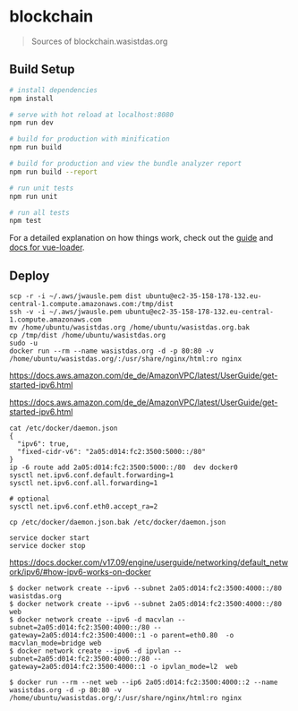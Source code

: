 
# blockchain

> Sources of blockchain.wasistdas.org

## Build Setup

``` bash
# install dependencies
npm install

# serve with hot reload at localhost:8080
npm run dev

# build for production with minification
npm run build

# build for production and view the bundle analyzer report
npm run build --report

# run unit tests
npm run unit

# run all tests
npm test
```

For a detailed explanation on how things work, check out the [guide](http://vuejs-templates.github.io/webpack/) and [docs for vue-loader](http://vuejs.github.io/vue-loader).

## Deploy


```
scp -r -i ~/.aws/jwausle.pem dist ubuntu@ec2-35-158-178-132.eu-central-1.compute.amazonaws.com:/tmp/dist
ssh -v -i ~/.aws/jwausle.pem ubuntu@ec2-35-158-178-132.eu-central-1.compute.amazonaws.com
mv /home/ubuntu/wasistdas.org /home/ubuntu/wasistdas.org.bak
cp /tmp/dist /home/ubuntu/wasistdas.org
sudo -u
docker run --rm --name wasistdas.org -d -p 80:80 -v /home/ubuntu/wasistdas.org/:/usr/share/nginx/html:ro nginx

```

https://docs.aws.amazon.com/de_de/AmazonVPC/latest/UserGuide/get-started-ipv6.html

https://docs.aws.amazon.com/de_de/AmazonVPC/latest/UserGuide/get-started-ipv6.html

```
cat /etc/docker/daemon.json
{
  "ipv6": true,
  "fixed-cidr-v6": "2a05:d014:fc2:3500:5000::/80"
}
ip -6 route add 2a05:d014:fc2:3500:5000::/80  dev docker0
sysctl net.ipv6.conf.default.forwarding=1
sysctl net.ipv6.conf.all.forwarding=1

# optional
sysctl net.ipv6.conf.eth0.accept_ra=2
```

```
cp /etc/docker/daemon.json.bak /etc/docker/daemon.json

service docker start
service docker stop
```

https://docs.docker.com/v17.09/engine/userguide/networking/default_network/ipv6/#how-ipv6-works-on-docker

```
$ docker network create --ipv6 --subnet 2a05:d014:fc2:3500:4000::/80 wasistdas.org
$ docker network create --ipv6 --subnet 2a05:d014:fc2:3500:4000::/80 web
$ docker network create --ipv6 -d macvlan --subnet=2a05:d014:fc2:3500:4000::/80 --gateway=2a05:d014:fc2:3500:4000::1 -o parent=eth0.80  -o macvlan_mode=bridge web
$ docker network create --ipv6 -d ipvlan --subnet=2a05:d014:fc2:3500:4000::/80 --gateway=2a05:d014:fc2:3500:4000::1 -o ipvlan_mode=l2  web

$ docker run --rm --net web --ip6 2a05:d014:fc2:3500:4000::2 --name wasistdas.org -d -p 80:80 -v /home/ubuntu/wasistdas.org/:/usr/share/nginx/html:ro nginx
```
